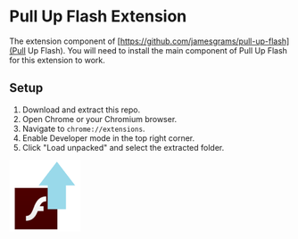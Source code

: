 # Pull Up Flash Extension

The extension component of [https://github.com/jamesgrams/pull-up-flash](Pull Up Flash). You will need to install the main component of Pull Up Flash for this extension to work.

## Setup

1. Download and extract this repo.
2. Open Chrome or your Chromium browser.
3. Navigate to `chrome://extensions`.
4. Enable Developer mode in the top right corner.
5. Click "Load unpacked" and select the extracted folder.

![Pull Up Flash Logo](./icon128.png)